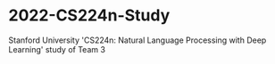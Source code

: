 # 2022-CS224n-Study
Stanford University 'CS224n: Natural Language Processing with Deep Learning' study of Team 3
